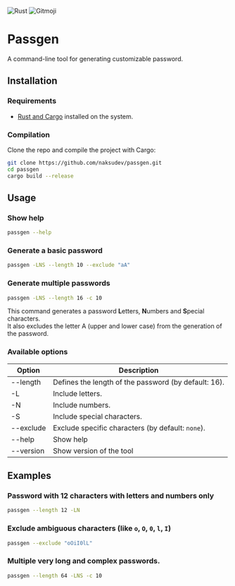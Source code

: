 ![Rust](https://img.shields.io/badge/rust-%23000000.svg?style=for-the-badge&logo=rust&logoColor=white) ![Gitmoji](https://img.shields.io/badge/gitmoji-%20😜%20😍-FFDD67.svg?style=flat-square)

# Passgen
A command-line tool for generating customizable password. 

## Installation
### Requirements
- [Rust and Cargo](https://www.rust-lang.org/tools/install) installed on the system.


### Compilation
Clone the repo and compile the project with Cargo:
```bash
git clone https://github.com/naksudev/passgen.git
cd passgen
cargo build --release
```

## Usage
### Show help
```bash
passgen --help
```

### Generate a basic password
```bash
passgen -LNS --length 10 --exclude "aA"
```

### Generate multiple passwords
```bash
passgen -LNS --length 16 -c 10
```
This command generates a password **L**etters, **N**umbers and **S**pecial characters.  
It also excludes the letter A (upper and lower case) from the generation of the password.

### Available options
| Option              | Description                                          |
|---------------------|------------------------------------------------------|
| --length <LENGTH>   | Defines the length of the password (by default: 16). |
| -L                  | Include letters.                                     |
| -N                  | Include numbers.                                     |
| -S                  | Include special characters.                          |
| --exclude <EXCLUDE> | Exclude specific characters (by default: `none`).    |
| --help              | Show help                                            |
| --version           | Show version of the tool                             |


## Examples
### Password with 12 characters with letters and numbers only
```bash
passgen --length 12 -LN
```

### Exclude ambiguous characters (like `o`, `O`, `0`, `l`, `I`)
```bash
passgen --exclude "oOiI0lL"
```

### Multiple very long and complex passwords.
```bash
passgen --length 64 -LNS -c 10
```

